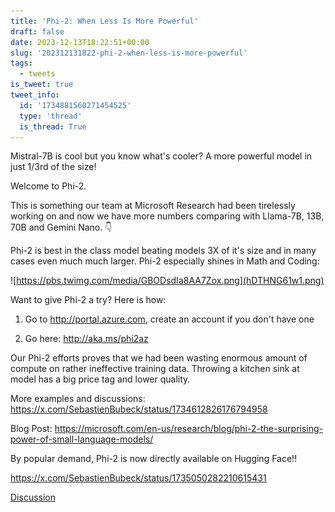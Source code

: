 ```yaml
---
title: 'Phi-2: When Less Is More Powerful'
draft: false
date: 2023-12-13T18:22:51+00:00
slug: '202312131822-phi-2-when-less-is-more-powerful'
tags:
  - tweets
is_tweet: true
tweet_info:
  id: '1734881560271454525'
  type: 'thread'
  is_thread: True
---
```




Mistral-7B is cool but you know what's cooler? A more powerful model in just 1/3rd of the size!

Welcome to Phi-2.

This is something our team at Microsoft Research had been tirelessly working on and now we have more numbers comparing with Llama-7B, 13B, 70B and Gemini Nano. 👇

Phi-2 is best in the class model beating models 3X of it's size and in many cases even much much larger. Phi-2 especially shines in Math and Coding: 

![https://pbs.twimg.com/media/GBODsdIa8AA7Zox.png](hDTHNG61w1.png)

Want to give Phi-2 a try? Here is how:
 
1. Go to <http://portal.azure.com>, create an account if you don't have one

2. Go here: <http://aka.ms/phi2az>

Our Phi-2 efforts proves that we had been wasting enormous amount of compute on rather ineffective training data. Throwing a kitchen sink at model has a big price tag and lower quality.

More examples and discussions:  <https://x.com/SebastienBubeck/status/1734612826176794958>

Blog Post:  <https://microsoft.com/en-us/research/blog/phi-2-the-surprising-power-of-small-language-models/>

By popular demand, Phi-2 is now directly available on Hugging Face!!

<https://x.com/SebastienBubeck/status/1735050282210615431>

[Discussion](https://x.com/sytelus/status/1734881560271454525)
